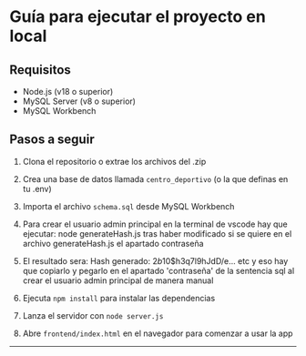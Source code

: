 
# Guía para ejecutar el proyecto en local

## Requisitos
- Node.js (v18 o superior)
- MySQL Server (v8 o superior)
- MySQL Workbench

## Pasos a seguir
1. Clona el repositorio o extrae los archivos del .zip
2. Crea una base de datos llamada `centro_deportivo` (o la que definas en tu .env)
3. Importa el archivo `schema.sql` desde MySQL Workbench
4. Para crear el usuario admin principal en la terminal de vscode hay que ejecutar: node generateHash.js
   tras haber modificado si se quiere en el archivo generateHash.js el apartado contraseña
5. El resultado sera: Hash generado: $2b$10$h3q7l9hJdD/e... etc y eso hay que copiarlo y pegarlo en el apartado 'contraseña' de la sentencia sql al crear el usuario admin principal de manera manual

5. Ejecuta `npm install` para instalar las dependencias
6. Lanza el servidor con `node server.js`
7. Abre `frontend/index.html` en el navegador para comenzar a usar la app

---
